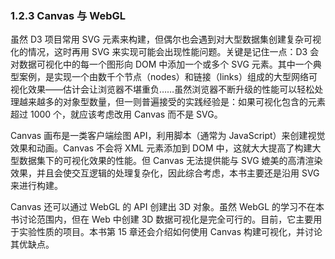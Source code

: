 ### 1.2.3 Canvas 与 WebGL

虽然 D3 项目常用 SVG 元素来构建，但偶尔也会遇到对大型数据集创建复杂可视化的情况，这时再用 SVG 来实现可能会出现性能问题。关键是记住一点：D3 会对数据可视化中的每一个图形向 DOM 中添加一个或多个 SVG 元素。其中一个典型案例，是实现一个由数千个节点（nodes）和链接（links）组成的大型网络可视化效果——估计会让浏览器不堪重负……虽然浏览器不断升级的性能可以轻松处理越来越多的对象型数量，但一则普遍接受的实践经验是：如果可视化包含的元素超过 1000 个，就应该考虑改用 Canvas 而不是 SVG。

Canvas 画布是一类客户端绘图 API，利用脚本（通常为 JavaScript）来创建视觉效果和动画。Canvas 不会将 XML 元素添加到 DOM 中，这就大大提高了构建大型数据集下的可视化效果的性能。但 Canvas 无法提供能与 SVG 媲美的高清渲染效果，并且会使交互逻辑的处理复杂化，因此综合考虑，本书主要还是沿用 SVG 来进行构建。

Canvas 还可以通过 WebGL 的 API 创建出 3D 对象。虽然 WebGL 的学习不在本书讨论范围内，但在 Web 中创建 3D 数据可视化是完全可行的。目前，它主要用于实验性质的项目。本书第 15 章还会介绍如何使用 Canvas 构建可视化，并讨论其优缺点。